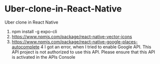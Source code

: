 # Uber-clone-in-React-Native
Uber clone in React Native


1) npm install -g expo-cli  
2) https://www.npmjs.com/package/react-native-vector-icons
3) https://www.npmjs.com/package/react-native-google-places-autocomplete
4 I got an error, when I tried to enable Google API. 
This API project is not authorized to use this API. Please ensure that this API is activated in the APIs Console
